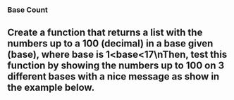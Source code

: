 ### Base Count
## Create a function that returns a list with the numbers up to a 100 (decimal) in a base given (base), where base is 1<base<17\nThen, test this function by showing the numbers up to 100 on 3 different bases with a nice message as show in the example below.
